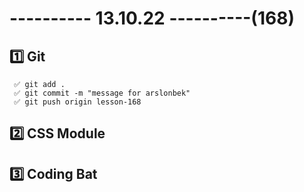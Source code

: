 # ---------- 13.10.22 ----------(168)

## 1️⃣ Git
     ✅ git add .
     ✅ git commit -m "message for arslonbek"
     ✅ git push origin lesson-168

## 2️⃣ CSS Module

## 3️⃣ Coding Bat

